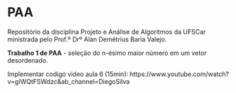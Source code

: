 # PAA

Repositório da disciplina Projeto e Análise de Algoritmos da UFSCar ministrada pelo Prof.º Drº Alan Demétrius Baria Valejo.
<p> </p>
<p><b>Trabalho 1 de PAA</b> - seleção do n-ésimo maior número em um vetor desordenado.</p>
<p> </p>
Implementar codigo video aula 6 (15min): https://www.youtube.com/watch?v=gIWQtFSWdzc&ab_channel=DiegoSilva
